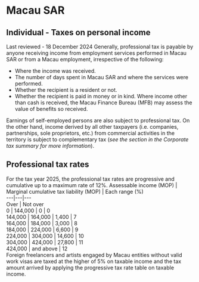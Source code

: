 # Macau SAR
## Individual - Taxes on personal income
Last reviewed - 18 December 2024
Generally, professional tax is payable by anyone receiving income from employment services performed in Macau SAR or from a Macau employment, irrespective of the following:
  * Where the income was received.
  * The number of days spent in Macau SAR and where the services were performed.
  * Whether the recipient is a resident or not.
  * Whether the recipient is paid in money or in kind. Where income other than cash is received, the Macau Finance Bureau (MFB) may assess the value of benefits so received.


Earnings of self-employed persons are also subject to professional tax.
On the other hand, income derived by all other taxpayers (i.e. companies, partnerships, sole proprietors, etc.) from commercial activities in the territory is subject to complementary tax (_see the section in the Corporate tax summary for more information_).
## Professional tax rates
For the tax year 2025, the professional tax rates are progressive and cumulative up to a maximum rate of 12%.
Assessable income (MOP) | Marginal cumulative tax liability (MOP) | Each range (%)  
---|---|---  
Over | Not over  
0 | 144,000 | 0 | 0  
144,000 | 164,000 | 1,400 | 7  
164,000 | 184,000 | 3,000 | 8  
184,000 | 224,000 | 6,600 | 9  
224,000 | 304,000 | 14,600 | 10  
304,000 | 424,000 | 27,800 | 11  
424,000 | and above  | 12  
Foreign freelancers and artists engaged by Macau entities without valid work visas are taxed at the higher of 5% on taxable income and the tax amount arrived by applying the progressive tax rate table on taxable income.
